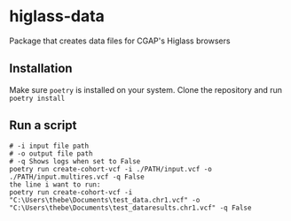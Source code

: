 
# higlass-data
Package that creates data files for CGAP's Higlass browsers

## Installation

Make sure `poetry` is installed on your system. Clone the repository and run `poetry install`

## Run a script

```
# -i input file path
# -o output file path
# -q Shows logs when set to False
poetry run create-cohort-vcf -i ./PATH/input.vcf -o ./PATH/input.multires.vcf -q False
the line i want to run:
poetry run create-cohort-vcf -i "C:\Users\thebe\Documents\test_data.chr1.vcf" -o "C:\Users\thebe\Documents\test_dataresults.chr1.vcf" -q False
```



